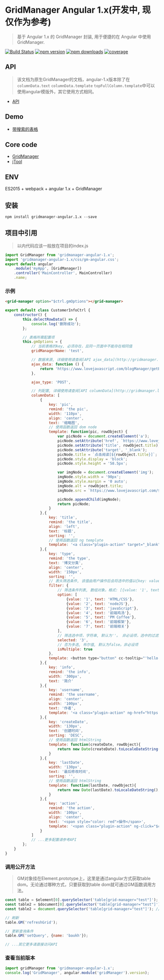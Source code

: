 # GridManager Angular 1.x(开发中, 现仅作为参考)
> 基于 Angular 1.x 的 GridManager 封装, 用于便捷的在 Angular 中使用GridManager.

[![Build Status](https://travis-ci.org/baukh789/GridManager.svg?branch=master&style=flat-square)](https://travis-ci.org/baukh789/GridManager)
[![npm version](https://img.shields.io/npm/v/gridmanager.svg?style=flat-square)](https://www.npmjs.com/package/gridmanager)
[![npm downloads](https://img.shields.io/npm/dt/gridmanager.svg?style=flat-square)](https://www.npmjs.com/package/gridmanager)
[![coverage](https://img.shields.io/codecov/c/github/baukh789/GridManager.svg?style=flat-square)](https://codecov.io/gh/baukh789/GridManager)

## API
> 该文档为原生GridManager的文档，angular-1.x版本除了在`columnData.text` `columnData.template` `topFullColumn.template`中可以使用angular模版外，其它使用方式相同。
- [API](http://gridmanager.lovejavascript.com/api/index.html)


## Demo
- [带搜索的表格](http://gridmanager.lovejavascript.com/demo/index.html)

## Core code
- [GridManager](https://github.com/baukh789/GridManager)
- [jTool](https://github.com/baukh789/jTool)

## ENV
ES2015 + webpack + angular 1.x + GridManager

## 安装
```
npm install gridmanager-angular.1.x --save
```

## 项目中引用
> 以内代码应该一般放在项目的index.js

```javascript
import GridManager from 'gridmanager-angular-1.x';
import 'gridmanager-angular-1.x/css/gm-angular.css';
export default angular
	.module('myApp', [GridManager])
	.controller('MainController', MainController)
	.name;
```

### 示例
```html
<grid-manager option="$ctrl.gmOptions"></grid-manager>
```

```javascript
export default class CustomerInfoCtrl {
	constructor() {
	    this.delectRowData() => {
	        console.log('删除成功');
	    };

	    // 表格所需配置项
	    this.gmOptions = {
	        // 当前表格的key, 必须存在，且同一页面中不能存在相同值
            gridManagerName: 'test',

            // 数据来源, 详细使用请查阅[API ajax_data](http://gridmanager.lovejavascript.com/api/index.html#ajax_data)
            ajax_data: function () {
                return 'https://www.lovejavascript.com/blogManager/getBlogList';
            },

            ajax_type: 'POST',

            // 列配置, 详细使用请查阅[API columnData](http://gridmanager.lovejavascript.com/api/index.html#columnData)
            columnData: [
                {
                    key: 'pic',
                    remind: 'the pic',
                    width: '110px',
                    align: 'center',
                    text: '缩略图',
                    // 使用函数返回 dom node
                    template: function(pic, rowObject) {
                        var picNode = document.createElement('a');
                        picNode.setAttribute('href', `https://www.lovejavascript.com/#!zone/blog/content.html?id=${rowObject.id}`);
                        picNode.setAttribute('title', rowObject.title);
                        picNode.setAttribute('target', '_blank');
                        picNode.title = `点击阅读[${rowObject.title}]`;
                        picNode.style.display = 'block';
                        picNode.style.height = '58.5px';

                        var imgNode = document.createElement('img');
                        imgNode.style.width = '90px';
                        imgNode.style.margin = '0 auto';
                        imgNode.alt = rowObject.title;
                        imgNode.src = `https://www.lovejavascript.com/${pic}`;

                        picNode.appendChild(imgNode);
                        return picNode;
                    }
                },{
                    key: 'title',
                    remind: 'the title',
                    align: 'left',
                    text: '标题',
                    sorting: '',
                    // 使用函数返回 ng template
                    template: '<a class="plugin-action" target="_blank" ng-href="https://www.lovejavascript.com/#!zone/blog/content.html?id={{row.id}}" title="点击阅读[{{row.title}}]">{{row.title}}</a>'
                },{
                    key: 'type',
                    remind: 'the type',
                    text: '博文分类',
                    align: 'center',
                    width: '150px',
                    sorting: '',
                    // 表头筛选条件, 该值由用户操作后会将选中的值以{key: value}的形式覆盖至query参数内。非必设项
                    filter: {
                        // 筛选条件列表, 数组对象。格式: [{value: '1', text: 'HTML/CSS'}],在使用filter时该参数为必设项。
                        option: [
                            {value: '1', text: 'HTML/CSS'},
                            {value: '2', text: 'nodeJS'},
                            {value: '3', text: 'javaScript'},
                            {value: '4', text: '前端鸡汤'},
                            {value: '5', text: 'PM Coffee'},
                            {value: '6', text: '前端框架'},
                            {value: '7', text: '前端相关'}
                        ],
                        // 筛选选中项，字符串, 默认为''。 非必设项，选中的过滤条件将会覆盖query
                        selected: '3',
                        // 否为多选, 布尔值, 默认为false。非必设项
                        isMultiple: true
                    },
                    template: <button type="button" cc-tooltip="'hello world'" tooltip-type="error-minor" ng-click="testClick(row)" ng-bind="TYPE_MAP[row.type]"></button>
                },{
                    key: 'info',
                    remind: 'the info',
                    width: '300px',
                    text: '简介'
                },{
                    key: 'username',
                    remind: 'the username',
                    align: 'center',
                    width: '100px',
                    text: '作者',
                    template: '<a class="plugin-action" ng-href="https://github.com/{{row.username}}" target="_blank" title="去看看{{username}}的github">{{username}}</a>'
                },{
                    key: 'createDate',
                    width: '130px',
                    text: '创建时间',
                    sorting: 'DESC',
                    // 使用函数返回 htmlString
                    template: function(createDate, rowObject){
                        return new Date(createDate).toLocaleDateString();
                    }
                },{
                    key: 'lastDate',
                    width: '130px',
                    text: '最后修改时间',
                    sorting: '',
                    // 使用函数返回 htmlString
                    template: function(lastDate, rowObject){
                        return new Date(lastDate).toLocaleDateString();
                    }
                },{
                    key: 'action',
                    remind: 'the action',
                    width: '100px',
                    align: 'center',
                    text: '<span style="color: red">操作</span>',
                    template: '<span class="plugin-action" ng-click="$ctrl.delectRowData(row, index)">删除</span>'
                }
            ]
            // ...更多配置请参考API
        };
	}
}
```

### 调用公开方法
> GM对象挂在Element.prototype上，这里是通过angular方式获取table dom。无论通过哪种方式，只要获取到table dom就可通过GM函数调用方法。

```javascript
const table = $element[0].querySelector('table[grid-manager="test"]'); // 通过$element进行获取
const table2 = $document[0].querySelector('table[grid-manager="test"]'); // 通过$document进行获取
const table2 = document.querySelector('table[grid-manager="test"]'); // 通过原生JS进行获取

// 刷新
table.GM('refreshGrid');

// 更新查询条件
table.GM('setQuery', {name: 'baukh'});

// ...其它更多请直接访问API
```

### 查看当前版本

```javascript
import gridManager from 'gridmanager-angular-1.x';
console.log('GridManager', angular.module('gridManager').version);
```
